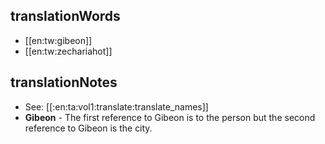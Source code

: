## translationWords

* [[en:tw:gibeon]]
* [[en:tw:zechariahot]]

## translationNotes

* See: [[:en:ta:vol1:translate:translate_names]]
* **Gibeon** - The first reference to Gibeon is to the person but the second reference to Gibeon is the city.
